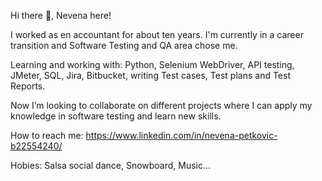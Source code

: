 Hi there 👋, Nevena here!

I worked as en accountant for about ten years. I'm currently in a career transition and Software Testing and QA area chose me.

Learning and working with: Python, Selenium WebDriver, API testing, JMeter, SQL, Jira, Bitbucket, writing Test cases, Test plans and Test Reports.

Now I’m looking to collaborate on different projects where I can apply my knowledge in software testing and learn new skills.

How to reach me: https://www.linkedin.com/in/nevena-petkovic-b22554240/

Hobies: Salsa social dance, Snowboard, Music... 


